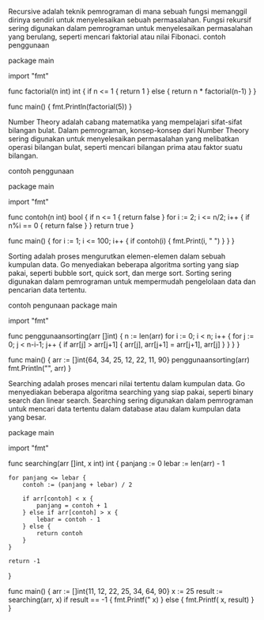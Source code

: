 Recursive adalah teknik pemrograman di mana sebuah fungsi memanggil dirinya sendiri untuk menyelesaikan sebuah permasalahan. Fungsi rekursif sering digunakan dalam pemrograman untuk menyelesaikan permasalahan yang berulang, seperti mencari faktorial atau nilai Fibonaci.
contoh penggunaan

package main

import "fmt"

func factorial(n int) int {
if n <= 1 {
return 1
} else {
return n \* factorial(n-1)
}
}

func main() {
fmt.Println(factorial(5))
}

Number Theory adalah cabang matematika yang mempelajari sifat-sifat bilangan bulat. Dalam pemrograman, konsep-konsep dari Number Theory sering digunakan untuk menyelesaikan permasalahan yang melibatkan operasi bilangan bulat, seperti mencari bilangan prima atau faktor suatu bilangan.

contoh penggunaan

package main

import "fmt"

func contoh(n int) bool {
if n <= 1 {
return false
}
for i := 2; i <= n/2; i++ {
if n%i == 0 {
return false
}
}
return true
}

func main() {
for i := 1; i <= 100; i++ {
if contoh(i) {
fmt.Print(i, " ")
}
}
}

Sorting adalah proses mengurutkan elemen-elemen dalam sebuah kumpulan data. Go menyediakan beberapa algoritma sorting yang siap pakai, seperti bubble sort, quick sort, dan merge sort. Sorting sering digunakan dalam pemrograman untuk mempermudah pengelolaan data dan pencarian data tertentu.

contoh pengunaan
package main

import "fmt"

func penggunaansorting(arr []int) {
n := len(arr)
for i := 0; i < n; i++ {
for j := 0; j < n-i-1; j++ {
if arr[j] > arr[j+1] {
arr[j], arr[j+1] = arr[j+1], arr[j]
}
}
}
}

func main() {
arr := []int{64, 34, 25, 12, 22, 11, 90}
penggunaansorting(arr)
fmt.Println("", arr)
}

Searching adalah proses mencari nilai tertentu dalam kumpulan data. Go menyediakan beberapa algoritma searching yang siap pakai, seperti binary search dan linear search. Searching sering digunakan dalam pemrograman untuk mencari data tertentu dalam database atau dalam kumpulan data yang besar.

package main

import "fmt"

func searching(arr []int, x int) int {
panjang := 0
lebar := len(arr) - 1

    for panjang <= lebar {
        contoh := (panjang + lebar) / 2

        if arr[contoh] < x {
            panjang = contoh + 1
        } else if arr[contoh] > x {
            lebar = contoh - 1
        } else {
            return contoh
        }
    }

    return -1

}

func main() {
arr := []int{11, 12, 22, 25, 34, 64, 90}
x := 25
result := searching(arr, x)
if result == -1 {
fmt.Printf(" x)
} else {
fmt.Printf( x, result)
}
}
